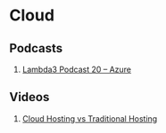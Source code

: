 # Cloud

## Podcasts
1. [Lambda3 Podcast 20 – Azure](https://www.lambda3.com.br/2016/12/podcast-20-azure/)

## Videos
1. [Cloud Hosting vs Traditional Hosting](https://www.youtube.com/watch?v=4lLskYgpKKo)
